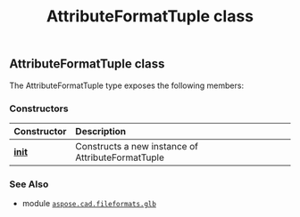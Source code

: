 ﻿---
title: AttributeFormatTuple class
second_title: Aspose.CAD for Python via .NET API References
description: 
type: docs
weight: 50
url: /python-net/aspose.cad.fileformats.glb/attributeformattuple/
is_root: false
---

## AttributeFormatTuple class



The AttributeFormatTuple type exposes the following members:

### Constructors
| Constructor | Description |
| :- | :- |
| [__init__](/cad/python-net/aspose.cad.fileformats.glb/attributeformattuple/__init__/#) | Constructs a new instance of AttributeFormatTuple |



### See Also
* module [`aspose.cad.fileformats.glb`](..)
